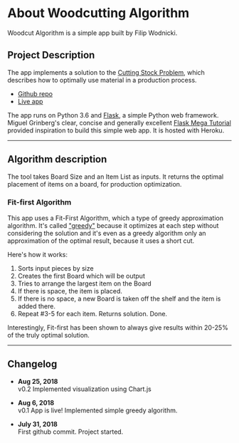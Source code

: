 # About Woodcutting Algorithm

Woodcut Algorithm is a simple app built by Filip Wodnicki.  

## Project Description  

The app implements a solution to the <a href="https://en.wikipedia.org/wiki/Cutting_stock_problem">Cutting Stock Problem</a>, which describes how to optimally use material in a production process.  

* <a href="https://github.com/bananalytics/beaver">Github repo</a>  
* <a href="https://woodcut-algorithm.herokuapp.com/about">Live app</a>  

The app runs on Python 3.6 and <a href="http://flask.pocoo.org">Flask</a>, a simple Python web framework. Miguel Grinberg's clear, concise and generally excellent <a href="https://blog.miguelgrinberg.com/post/the-flask-mega-tutorial-part-i-hello-world">Flask Mega Tutorial</a> provided inspiration to build this simple web app. It is hosted with Heroku.
  
---
  

## Algorithm description
 The tool takes Board Size and an Item List as inputs. It returns the optimal placement of items on a board, for production optimization.  

### Fit-first Algorithm
This app uses a Fit-First Algorithm, which a type of greedy approximation algorithm. It's called <a href="https://en.wikipedia.org/wiki/Greedy_algorithm">"greedy"</a> because it optimizes at each step without considering the solution and it's even as a greedy algorithm only an approximation of the optimal result, because it uses a short cut.  

Here's how it works:  

1. Sorts input pieces by size  
2. Creates the first Board which will be output  
3. Tries to arrange the largest item on the Board  
4. If there is space, the item is placed.  
5. If there is no space, a new Board is taken off the shelf and the item is added there.  
6. Repeat #3-5 for each item. Returns solution. Done.  

Interestingly, Fit-first has been shown to always give results within 20-25% of the truly optimal solution.  
  
---
  
  
## Changelog
* __Aug 25, 2018__  
v0.2 Implemented visualization using Chart.js  

* __Aug 6, 2018__  
v0.1 App is live! Implemented simple greedy algorithm.  

* __July 31, 2018__  
First github commit. Project started.  
